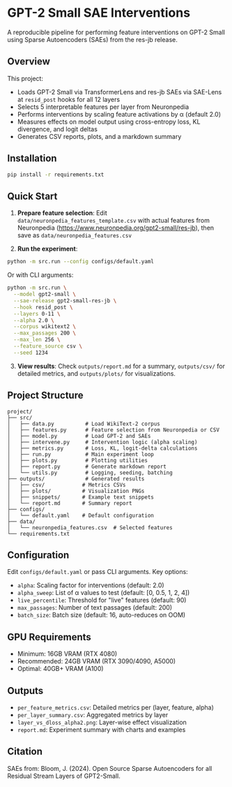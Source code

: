 # GPT-2 Small SAE Interventions

A reproducible pipeline for performing feature interventions on GPT-2 Small using Sparse Autoencoders (SAEs) from the res-jb release.

## Overview

This project:
- Loads GPT-2 Small via TransformerLens and res-jb SAEs via SAE-Lens at `resid_post` hooks for all 12 layers
- Selects 5 interpretable features per layer from Neuronpedia
- Performs interventions by scaling feature activations by α (default 2.0)
- Measures effects on model output using cross-entropy loss, KL divergence, and logit deltas
- Generates CSV reports, plots, and a markdown summary

## Installation

```bash
pip install -r requirements.txt
```

## Quick Start

1. **Prepare feature selection**: Edit `data/neuronpedia_features_template.csv` with actual features from Neuronpedia (https://www.neuronpedia.org/gpt2-small/res-jb), then save as `data/neuronpedia_features.csv`

2. **Run the experiment**:
```bash
python -m src.run --config configs/default.yaml
```

Or with CLI arguments:
```bash
python -m src.run \
  --model gpt2-small \
  --sae-release gpt2-small-res-jb \
  --hook resid_post \
  --layers 0-11 \
  --alpha 2.0 \
  --corpus wikitext2 \
  --max_passages 200 \
  --max_len 256 \
  --feature_source csv \
  --seed 1234
```

3. **View results**: Check `outputs/report.md` for a summary, `outputs/csv/` for detailed metrics, and `outputs/plots/` for visualizations.

## Project Structure

```
project/
├── src/
│   ├── data.py          # Load WikiText-2 corpus
│   ├── features.py      # Feature selection from Neuronpedia or CSV
│   ├── model.py         # Load GPT-2 and SAEs
│   ├── intervene.py     # Intervention logic (alpha scaling)
│   ├── metrics.py       # Loss, KL, logit-delta calculations
│   ├── run.py           # Main experiment loop
│   ├── plots.py         # Plotting utilities
│   ├── report.py        # Generate markdown report
│   └── utils.py         # Logging, seeding, batching
├── outputs/             # Generated results
│   ├── csv/            # Metrics CSVs
│   ├── plots/          # Visualization PNGs
│   ├── snippets/       # Example text snippets
│   └── report.md       # Summary report
├── configs/
│   └── default.yaml    # Default configuration
├── data/
│   └── neuronpedia_features.csv  # Selected features
└── requirements.txt
```

## Configuration

Edit `configs/default.yaml` or pass CLI arguments. Key options:

- `alpha`: Scaling factor for interventions (default: 2.0)
- `alpha_sweep`: List of α values to test (default: [0, 0.5, 1, 2, 4])
- `live_percentile`: Threshold for "live" features (default: 90)
- `max_passages`: Number of text passages (default: 200)
- `batch_size`: Batch size (default: 16, auto-reduces on OOM)

## GPU Requirements

- Minimum: 16GB VRAM (RTX 4080)
- Recommended: 24GB VRAM (RTX 3090/4090, A5000)
- Optimal: 40GB+ VRAM (A100)

## Outputs

- `per_feature_metrics.csv`: Detailed metrics per (layer, feature, alpha)
- `per_layer_summary.csv`: Aggregated metrics by layer
- `layer_vs_dloss_alpha2.png`: Layer-wise effect visualization
- `report.md`: Experiment summary with charts and examples

## Citation

SAEs from: Bloom, J. (2024). Open Source Sparse Autoencoders for all Residual Stream Layers of GPT2-Small.

